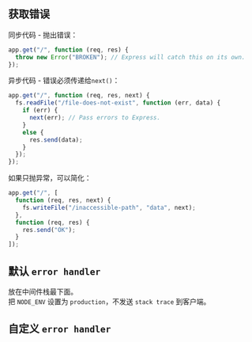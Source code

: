 ## 获取错误
同步代码 - 抛出错误：  
```js
app.get("/", function (req, res) {
  throw new Error("BROKEN"); // Express will catch this on its own.
});
```

异步代码 - 错误必须传递给`next()`：  
```js
app.get("/", function (req, res, next) {
  fs.readFile("/file-does-not-exist", function (err, data) {
    if (err) {
      next(err); // Pass errors to Express.
    }
    else {
      res.send(data);
    }
  });
});
```
如果只抛异常，可以简化：  
```js
app.get("/", [
  function (req, res, next) {
    fs.writeFile("/inaccessible-path", "data", next);
  },
  function (req, res) {
    res.send("OK");
  }
]);
```

## 默认 `error handler`
放在中间件栈最下面。  
把 `NODE_ENV` 设置为 `production`，不发送 `stack trace` 到客户端。  

## 自定义 `error handler`
